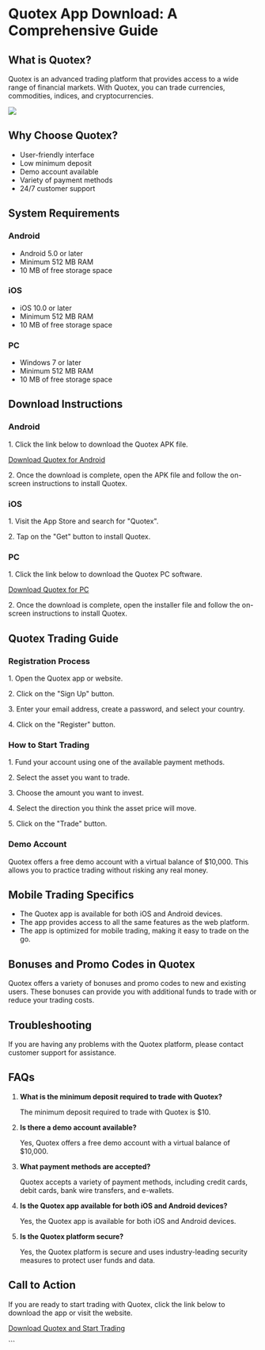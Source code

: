 # Quotex App Download: A Comprehensive Guide

## What is Quotex?

Quotex is an advanced trading platform that provides access to a wide
range of financial markets. With Quotex, you can trade currencies,
commodities, indices, and cryptocurrencies.

[![](https://static.quotex.io/files/10_en/300_250.jpg)](https://traff.sbs/brokerqxlid)

## Why Choose Quotex?

-   User-friendly interface
-   Low minimum deposit
-   Demo account available
-   Variety of payment methods
-   24/7 customer support

## System Requirements

### Android

-   Android 5.0 or later
-   Minimum 512 MB RAM
-   10 MB of free storage space

### iOS

-   iOS 10.0 or later
-   Minimum 512 MB RAM
-   10 MB of free storage space

### PC

-   Windows 7 or later
-   Minimum 512 MB RAM
-   10 MB of free storage space

## Download Instructions

### Android

1\. Click the link below to download the Quotex APK file.

[Download Quotex for Android](\%22https://traff.sbs/quotexonelink\%22)

2\. Once the download is complete, open the APK file and follow the
on-screen instructions to install Quotex.

### iOS

1\. Visit the App Store and search for "Quotex".

2\. Tap on the "Get" button to install Quotex.

### PC

1\. Click the link below to download the Quotex PC software.

[Download Quotex for PC](\%22https://traff.sbs/quotexonelink\%22)

2\. Once the download is complete, open the installer file and follow
the on-screen instructions to install Quotex.

## Quotex Trading Guide

### Registration Process

1\. Open the Quotex app or website.

2\. Click on the "Sign Up" button.

3\. Enter your email address, create a password, and select your
country.

4\. Click on the "Register" button.

### How to Start Trading

1\. Fund your account using one of the available payment methods.

2\. Select the asset you want to trade.

3\. Choose the amount you want to invest.

4\. Select the direction you think the asset price will move.

5\. Click on the "Trade" button.

### Demo Account

Quotex offers a free demo account with a virtual balance of \$10,000.
This allows you to practice trading without risking any real money.

## Mobile Trading Specifics

-   The Quotex app is available for both iOS and Android devices.
-   The app provides access to all the same features as the web
    platform.
-   The app is optimized for mobile trading, making it easy to trade on
    the go.

## Bonuses and Promo Codes in Quotex

Quotex offers a variety of bonuses and promo codes to new and existing
users. These bonuses can provide you with additional funds to trade with
or reduce your trading costs.

## Troubleshooting

If you are having any problems with the Quotex platform, please contact
customer support for assistance.

## FAQs

1.  **What is the minimum deposit required to trade with Quotex?**

    The minimum deposit required to trade with Quotex is \$10.

2.  **Is there a demo account available?**

    Yes, Quotex offers a free demo account with a virtual balance of
    \$10,000.

3.  **What payment methods are accepted?**

    Quotex accepts a variety of payment methods, including credit cards,
    debit cards, bank wire transfers, and e-wallets.

4.  **Is the Quotex app available for both iOS and Android devices?**

    Yes, the Quotex app is available for both iOS and Android devices.

5.  **Is the Quotex platform secure?**

    Yes, the Quotex platform is secure and uses industry-leading
    security measures to protect user funds and data.

## Call to Action

If you are ready to start trading with Quotex, click the link below to
download the app or visit the website.

[Download Quotex and Start
Trading](\%22https://traff.sbs/quotexonelink\%22)

\`\`\`

